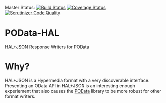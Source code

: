 Master Status: 
[![Build Status](https://travis-ci.org/POData/POData-HAL.svg?branch=master)](https://travis-ci.org/POData/POData-HAL)
[![Coverage Status](https://img.shields.io/coveralls/POData/POData-HAL.svg)](https://coveralls.io/r/POData/POData-HAL)
[![Scrutinizer Code Quality](https://scrutinizer-ci.com/g/POData/POData-HAL/badges/quality-score.png?b=master)](https://scrutinizer-ci.com/g/POData/POData-HAL/?branch=master)

POData-HAL
==========

[HAL+JSON](https://tools.ietf.org/html/draft-kelly-json-hal-06) Response Writers for POData 


Why?
==========
HAL+JSON is a Hypermedia format with a very discoverable interface.  Presenting an OData API in HAL+JSON is an interesting enough experiement that also causes the [POData](https://github.com/POData/POData) library to be more robust for other format writers.
